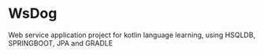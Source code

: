 # WsDog
Web service application project for kotlin language learning, using HSQLDB, SPRINGBOOT, JPA and GRADLE
